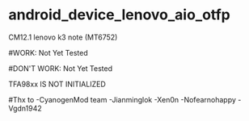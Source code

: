 # android_device_lenovo_aio_otfp

CM12.1 lenovo k3 note (MT6752)

#WORK:
Not Yet Tested

#DON'T WORK:
Not Yet Tested

TFA98xx IS NOT INITIALIZED


#Thx to
-CyanogenMod team
-Jianminglok
-Xen0n
-Nofearnohappy
-Vgdn1942

